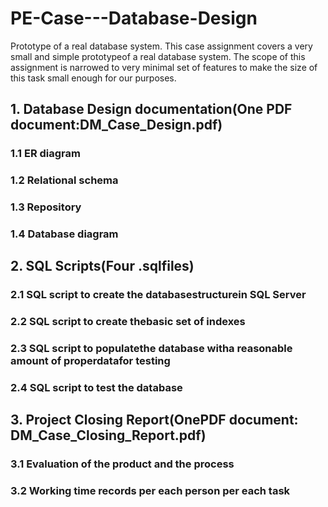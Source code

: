 # PE-Case---Database-Design
Prototype of a real database system.
This case assignment covers a very small and simple prototypeof a real database system. The scope of this assignment is narrowed to very minimal set of features to make the size of this task small enough for our purposes.
## 1. Database Design documentation(One PDF document:DM_Case_Design.pdf)
  ### 1.1 ER diagram
  ### 1.2 Relational schema
  ### 1.3 Repository
  ### 1.4 Database diagram
## 2. SQL Scripts(Four .sqlfiles)
  ### 2.1 SQL script to create the databasestructurein SQL Server
  ### 2.2 SQL script to create thebasic set of indexes
  ### 2.3 SQL script to populatethe database witha reasonable amount of properdatafor testing
  ### 2.4 SQL script to test the database
## 3. Project Closing Report(OnePDF document: DM_Case_Closing_Report.pdf)
  ### 3.1 Evaluation of the product and the process
  ### 3.2 Working time records per each person per each task
